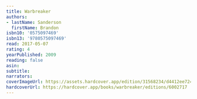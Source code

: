 ```yaml
---
title: Warbreaker
authors:
- lastName: Sanderson
  firstName: Brandon
isbn10: '0575097469'
isbn13: '9780575097469'
read: 2017-05-07
rating: 4
yearPublished: 2009
reading: false
asin:
subtitle:
narrators:
coverImageUrl: https://assets.hardcover.app/edition/31568234/d4412ee724c86c56d63d31cb7ba0740d8aa48658.jpeg
hardcoverUrl: https://hardcover.app/books/warbreaker/editions/6002717
---
```

